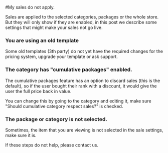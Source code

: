#My sales do not apply.

Sales are applied to the selected categories, packages or the whole store. But they will only show if they are enabled, in this post we describe some settings that might make your sales not go live.

### You are using an old template
Some old templates (3th party) do not yet have the required changes for the pricing system, upgrade your template or ask support.

### The category has "cumulative packages" enabled. 
The cumulative packages feature has an option to discard sales (this is the default), so if the user bought their rank with a discount, it would give the user the full price back in value.

You can change this by going to the category and editing it, make sure "Should cumulative category respect sales?" is checked.

### The package or category is not selected.
Sometimes, the item that you are viewing is not selected in the sale settings, make sure it is.

If these steps do not help, please contact us.